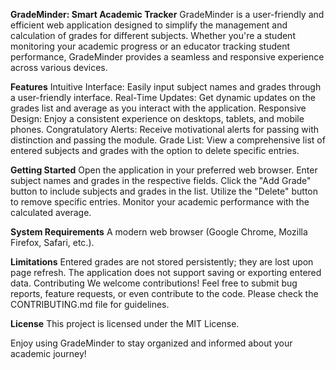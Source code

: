 **GradeMinder: Smart Academic Tracker**
GradeMinder is a user-friendly and efficient web application designed to simplify the management and calculation of grades for different subjects. Whether you're a student monitoring your academic progress or an educator tracking student performance, GradeMinder provides a seamless and responsive experience across various devices.

**Features**
Intuitive Interface: Easily input subject names and grades through a user-friendly interface.
Real-Time Updates: Get dynamic updates on the grades list and average as you interact with the application.
Responsive Design: Enjoy a consistent experience on desktops, tablets, and mobile phones.
Congratulatory Alerts: Receive motivational alerts for passing with distinction and passing the module.
Grade List: View a comprehensive list of entered subjects and grades with the option to delete specific entries.

**Getting Started**
Open the application in your preferred web browser.
Enter subject names and grades in the respective fields.
Click the "Add Grade" button to include subjects and grades in the list.
Utilize the "Delete" button to remove specific entries.
Monitor your academic performance with the calculated average.

**System Requirements**
A modern web browser (Google Chrome, Mozilla Firefox, Safari, etc.).

**Limitations**
Entered grades are not stored persistently; they are lost upon page refresh.
The application does not support saving or exporting entered data.
Contributing
We welcome contributions! Feel free to submit bug reports, feature requests, or even contribute to the code. Please check the CONTRIBUTING.md file for guidelines.

**License**
This project is licensed under the MIT License.

Enjoy using GradeMinder to stay organized and informed about your academic journey!
